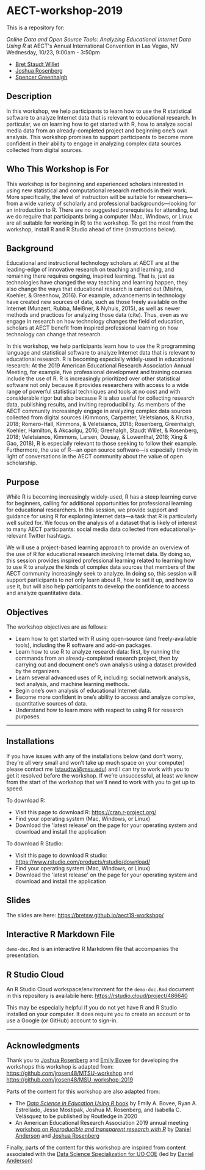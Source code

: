 # AECT-workshop-2019

This is a repository for:

*Online Data and Open Source Tools: Analyzing Educational Internet Data Using R*
at AECT's Annual International Convention in Las Vegas, NV
Wednesday, 10/23, 9:00am - 3:50pm
- [Bret Staudt Willet](https://github.com/bretsw)
- [Joshua Rosenberg](https://github.com/jrosen48/)
- [Spencer Greenhalgh](https://github.com/greenhas)

## Description

In this workshop, we help participants to learn how to use the R statistical software to analyze Internet data that is relevant to educational research. In particular, we on learning how to get started with R, how to analyze social media data from an already-completed project and beginning one’s own analysis. This workshop promises to support participants to become more confident in their ability to engage in analyzing complex data sources collected from digital sources. 

## Who This Workshop is For

This workshop is for beginning and experienced scholars interested in using new statistical and computational research methods in their work. More specifically, the level of instruction will be suitable for researchers—from a wide variety of scholarly and professional backgrounds—looking for an introduction to R. There are no suggested prerequisites for attending, but we do require that participants bring a computer (Mac, Windows, or Linux are all suitable for working in R) to the workshop. To get the most from the workshop, install R and R Studio ahead of time (instructions below).

## Background

Educational and instructional technology scholars at AECT are at the leading-edge of innovative research on teaching and learning, and remaining there requires ongoing, inspired learning.
That is, just as technologies have changed the way teaching and learning happen, they also change the ways that educational research is carried out (Mishra, Koehler, & Greenhow, 2016). For example, advancements in technology have created new sources of data, such as those freely available on the Internet (Munzert, Rubba, Meißner, & Nyhuis, 2015), as well as newer methods and practices for analyzing those data (cite). Thus, even as we engage in research on how technology changes the field of education, scholars at AECT benefit from inspired professional learning on how technology can change that research.

In this workshop, we help participants learn how to use the R programming language and statistical software to analyze Internet data that is relevant to educational research. R is becoming especially widely-used in educational research: At the 2019 American Educational Research Association Annual Meeting, for example, five professional development and training courses include the use of R. R is increasingly prioritized over other statistical software not only because it provides researchers with access to a wide range of powerful statistical techniques and tools at no cost and with considerable rigor but also because R is also useful for collecting research data, publishing results, and inviting reproducibility. As members of the AECT community increasingly engage in analyzing complex data sources collected from digital sources (Kimmons, Carpenter, Veletsianos, & Krutka, 2018; Romero-Hall, Kimmons, & Veletsianos, 2018; Rosenberg, Greenhalgh, Koehler, Hamilton, & Akcaolgu, 2016; Greehalgh, Staudt Willet, & Rosenberg, 2018; Veletsianos, Kimmons, Larsen, Dousay, & Lowenthal, 2018; Xing & Gao, 2018), R is especially relevant to those seeking to follow their example. Furthermore, the use of R—an open source software—is especially timely in light of conversations in the AECT community about the value of open scholarship.

## Purpose

While R is becoming increasingly widely-used, R has a steep learning curve for beginners, calling for additional opportunities for professional learning for educational researchers. In this session, we provide support and guidance for using R for exploring Internet data—a task that R is particularly well suited for. We focus on the analysis of a dataset that is likely of interest to many AECT participants: social media data collected from educationally-relevant Twitter hashtags.

We will use a project-based learning approach to provide an overview of the use of R for educational research involving Internet data. By doing so, this session provides inspired professional learning related to learning how to use R to analyze the kinds of complex data sources that members of the AECT community increasingly seek to analyze. In doing so, this session will support participants to not only learn about R, how to set it up, and how to use it, but will also help participants to develop the confidence to access and analyze quantitative data.

## Objectives

The workshop objectives are as follows:
- Learn how to get started with R using open-source (and freely-available tools), including the R software and add-on packages.
- Learn how to use R to analyze research data: first, by running the commands from an already-completed research project, then by carrying out and document one’s own analysis using a dataset provided by the organizers.
- Learn several advanced uses of R, including: social network analysis, text analysis, and machine learning methods.
- Begin one’s own analysis of educational Internet data.
- Become more confident in one’s ability to access and analyze complex, quantitative sources of data.
- Understand how to learn more with respect to using R for research purposes.

---

## Installations

If you have issues with any of the installations below (and don’t worry, they’re all very small and won’t take up much space on your computer) please contact me ([staudtwi@msu.edu](staudtwi@msu.edu)) and I can try to work with you to get it resolved before the workshop. If we’re unsuccessful, at least we know from the start of the workshop that we’ll need to work with you to get up to speed.

To download R:
- Visit this page to download R: https://cran.r-project.org/
- Find your operating system (Mac, Windows, or Linux)
- Download the 'latest release' on the page for your operating system and download and install the application

To download R Studio:
- Visit this page to download R studio: https://www.rstudio.com/products/rstudio/download/
- Find your operating system (Mac, Windows, or Linux)
- Download the 'latest release' on the page for your operating system and download and install the application

## Slides

The slides are here: https://bretsw.github.io/aect19-workshop/

## Interactive R Markdown File

`demo-doc.Rmd` is an interactive R Markdown file that accompanies the presentation.

## R Studio Cloud

An R Studio Cloud workspace/environment for the `demo-doc.Rmd` document in this repository is availabile here: https://rstudio.cloud/project/486640

This may be especially helpful if you do not yet have R and R Studio installed on your computer. It does require you to create an account or to use a Google (or GitHub) account to sign-in.

---

## Acknowledgments

Thank you to [Joshua Rosenberg](https://github.com/jrosen48/) and [Emily Bovee](https://github.com/emilybovee) for developing the workshops this workshop is adapted from: https://github.com/jrosen48/MTSU-workshop and https://github.com/jrosen48/MSU-workshop-2019

Parts of the content for this workshop are also adapted from:

- The [*Data Science in Education Using R* book](https://github.com/data-edu/data-science-in-education) by Emily A. Bovee, Ryan A. Estrellado, Jesse Mostipak, Joshua M. Rosenberg, and Isabella C. Velásquez to be published by Routledge in 2020 
- An American Educational Research Association 2019 annual meeting [workshop on *Reproducible and transparent research with R*](https://github.com/ResearchTransparency/rr_aera19) by [Daniel Anderson](https://github.com/datalorax]) and [Joshua Rosenberg](https://github.com/jrosen48/)

Finally, parts of the content for this workshop are inspired from content associated with the [Data Science Specialization for UO COE](https://github.com/uo-datasci-specialization) (led by [Daniel Anderson](https://github.com/datalorax]))
